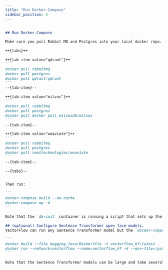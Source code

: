 ```yaml
---
title: "Run Docker-Compose"
sidebar_position: 4
---
```


````markdown

## Run Docker-Compose

Make sure you pull Rabbit MQ and Postgres into your local docker repo. We also recommend running a vector DB in locally, so make sure to pull the image of the one you are using:

++{tabs}++

++{tab-item value="qdrant"}++
```
docker pull rabbitmq
docker pull postgres
docker pull qdrant/qdrant 
```
--{tab-item}--

++{tab-item value="milvus"}++
```
docker pull rabbitmq
docker pull postgres
docker pull docker pull milvusdb/milvus
```
--{tab-item}--

++{tab-item value="weaviate"}++
```
docker pull rabbitmq
docker pull postgres
docker pull semitechnologies/weaviate
```
--{tab-item}--

--{tabs}--


Then run:

```
docker-compose build --no-cache
docker-compose up -d
```

Note that the `db-init` container is running a script that sets up the database schema and will stop after the script completes.

## (optional) Configure Sentence Transformer open face models. 
VectorFlow can run any Sentence Transformer model but the `docker-compose` file will not spin it up automatically. Either run `app.py --model_name your-sentence-transformer-model`, or build and run the docker image in `src/hugging_face` with:

```
docker build --file hugging_face/Dockerfile -t vectorflow_hf:latest .
docker run --network=vectorflow --name=vectorflow_hf -d --env-file=/path/to/.env vectorflow_hf:latest --model_name "your_model_name_here"
```

Note that the Sentence Transformer models can be large and take several minutes to download from Hugging Face. VectorFlow does not provision hardware, so you must ensure your hardware has enough RAM/VRAM for the model. By default, VectorFlow will run models on GPU with CUDA if available. 

````

<Parser />